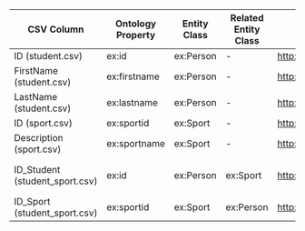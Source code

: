 | CSV Column | Ontology Property | Entity Class | Related Entity Class | Subject Generation | Join Condition |
| --- | --- | --- | --- | --- | --- |
| ID (student.csv) | ex:id | ex:Person | - | http://example.org/person/{ID} | - |
| FirstName (student.csv) | ex:firstname | ex:Person | - | http://example.org/person/{ID} | - |
| LastName (student.csv) | ex:lastname | ex:Person | - | http://example.org/person/{ID} | - |
| ID (sport.csv) | ex:sportid | ex:Sport | - | http://example.org/sport/{ID} | - |
| Description (sport.csv) | ex:sportname | ex:Sport | - | http://example.org/sport/{ID} | - |
| ID_Student (student_sport.csv) | ex:id | ex:Person | ex:Sport | http://example.org/person/{ID_Student} | ID_Student = ID (student.csv) |
| ID_Sport (student_sport.csv) | ex:sportid | ex:Sport | ex:Person | http://example.org/sport/{ID_Sport} | ID_Sport = ID (sport.csv) |
